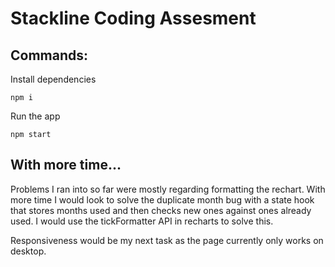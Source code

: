 # Stackline Coding Assesment
## Commands:
Install dependencies

```
npm i
```

Run the app

```
npm start
```


## With more time...
Problems I ran into so far were mostly regarding formatting the rechart. With more time I would look to solve the duplicate month bug with a state hook that stores months used and then checks new ones against ones already used. I would use the tickFormatter API in recharts to solve this.

Responsiveness would be my next task as the page currently only works on desktop. 